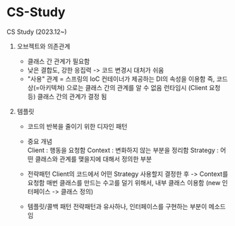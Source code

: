 # CS-Study
CS Study (2023.12~) 

1. 오브젝트와 의존관계
   - 클래스 간 관계가 필요함
   - 낮은 결합도, 강한 응집력 -> 코드 변경시 대처가 쉬움
   - "사용" 관계 = 스프링의 IoC 컨테이너가 제공하는 DI의 속성을 이용함
     즉, 코드 상(=아키텍쳐) 으로는 클래스 간의 관계를 알 수 없음
     런타임시 (Client 요청 등) 클래스 간의 관계가 결정 됨

 2. 템플릿
    - 코드의 반복을 줄이기 위한 디자인 패턴
    - 중요 개념</br>
      Client : 행동을 요청함
      Context : 변화하지 않는 부분을 정리함
      Strategy : 어떤 클래스와 관계를 맺을지에 대해서 정의한 부분
    - 전략패턴
      Client의 코드에서 어떤 Strategy 사용할지 결정한 후 -> Context를 요청함
      매번 클래스를 만드는 수고를 덜기 위해서, 내부 클래스 이용함 (new 인터페이스 -> 클래스 정의)

    - 템플릿/콜백 패턴
      전략패턴과 유사하나, 인터페이스를 구현하는 부분이 메소드임
      
